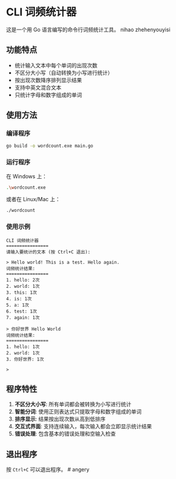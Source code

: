 # CLI 词频统计器

这是一个用 Go 语言编写的命令行词频统计工具。
nihao
zhehenyouyisi

## 功能特点

- 统计输入文本中每个单词的出现次数
- 不区分大小写（自动转换为小写进行统计）
- 按出现次数降序排列显示结果
- 支持中英文混合文本
- 只统计字母和数字组成的单词

## 使用方法

### 编译程序

```bash
go build -o wordcount.exe main.go
```

### 运行程序

在 Windows 上：

```bash
.\wordcount.exe
```

或者在 Linux/Mac 上：

```bash
./wordcount
```

### 使用示例

```
CLI 词频统计器
================
请输入要统计的文本 (按 Ctrl+C 退出):

> Hello world! This is a test. Hello again.
词频统计结果:
================
1. hello: 2次
2. world: 1次
3. this: 1次
4. is: 1次
5. a: 1次
6. test: 1次
7. again: 1次

> 你好世界 Hello World
词频统计结果:
================
1. hello: 1次
2. world: 1次
3. 你好世界: 1次

>
```

## 程序特性

1. **不区分大小写**: 所有单词都会被转换为小写进行统计
2. **智能分词**: 使用正则表达式只提取字母和数字组成的单词
3. **排序显示**: 结果按出现次数从高到低排序
4. **交互式界面**: 支持连续输入，每次输入都会立即显示统计结果
5. **错误处理**: 包含基本的错误处理和空输入检查

## 退出程序

按 `Ctrl+C` 可以退出程序。 # angery

